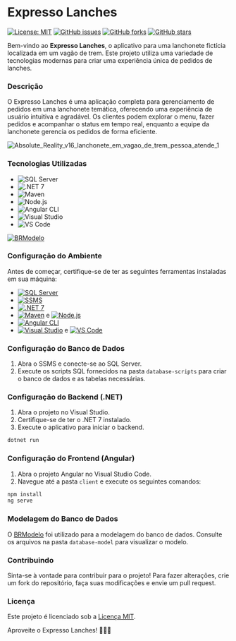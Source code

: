 # Expresso Lanches

[![License: MIT](https://img.shields.io/badge/License-MIT-yellow.svg)](https://opensource.org/licenses/MIT)
[![GitHub issues](https://img.shields.io/github/issues/rubenslyra/expresso-lanches)](https://github.com/rubenslyra/expresso-lanches/issues)
[![GitHub forks](https://img.shields.io/github/forks/rubenslyra/expresso-lanches)](https://github.com/rubenslyra/expresso-lanches/network)
[![GitHub stars](https://img.shields.io/github/stars/rubenslyra/expresso-lanches)](https://github.com/rubenslyra/expresso-lanches/stargazers)

Bem-vindo ao **Expresso Lanches**, o aplicativo para uma lanchonete fictícia localizada em um vagão de trem. Este projeto utiliza uma variedade de tecnologias modernas para criar uma experiência única de pedidos de lanches.

### Descrição

O Expresso Lanches é uma aplicação completa para gerenciamento de pedidos em uma lanchonete temática, oferecendo uma experiência de usuário intuitiva e agradável. Os clientes podem explorar o menu, fazer pedidos e acompanhar o status em tempo real, enquanto a equipe da lanchonete gerencia os pedidos de forma eficiente.


![Absolute_Reality_v16_lanchonete_em_vagao_de_trem_pessoa_atende_1](https://github.com/rubenslyra/expresso-lanches/assets/37023108/457262e6-c10c-4f37-9e0e-fabe82195168)



### Tecnologias Utilizadas

- ![SQL Server](https://img.shields.io/badge/SQL_Server-2019-blue?logo=microsoft-sql-server)
- ![.NET 7](https://img.shields.io/badge/.NET-7.0-blue?logo=.net)
- ![Maven](https://img.shields.io/badge/Maven-Latest-blue?logo=apache-maven)
- ![Node.js](https://img.shields.io/badge/Node.js-Latest-green?logo=node.js)
- ![Angular CLI](https://img.shields.io/badge/Angular_CLI-Latest-red?logo=angular)
- ![Visual Studio](https://img.shields.io/badge/Visual_Studio-Latest-blue?logo=visual-studio)
- ![VS Code](https://img.shields.io/badge/VS_Code-Latest-blue?logo=visual-studio-code)

[![BRModelo](https://img.shields.io/badge/BRModelo-Online-brightgreen?logo=data:image/png;base64,iVBORw0KGgoAAAANSUhEUgAAABAAAAAQCAYAAAAf8/9hAAAAMElEQVR42mP8/w8AAwAB/AG+fbMAAAAASUVORK5CYII=)](https://app.brmodeloweb.com/)


### Configuração do Ambiente

Antes de começar, certifique-se de ter as seguintes ferramentas instaladas em sua máquina:

- [![SQL Server](https://img.shields.io/badge/SQL_Server-2019-blue?logo=microsoft-sql-server)](https://www.microsoft.com/pt-br/sql-server/sql-server-downloads)
- [![SSMS](https://img.shields.io/badge/SSMS-Latest-blue?logo=microsoft-sql-server)](https://docs.microsoft.com/pt-br/sql/ssms/download-sql-server-management-studio-ssms)
- [![.NET 7](https://img.shields.io/badge/.NET-7.0-blue?logo=.net)](https://dotnet.microsoft.com/download/dotnet/7.0)
- [![Maven](https://img.shields.io/badge/Maven-Latest-blue?logo=apache-maven)](https://maven.apache.org/download.cgi) e [![Node.js](https://img.shields.io/badge/Node.js-Latest-green?logo=node.js)](https://nodejs.org/)
- [![Angular CLI](https://img.shields.io/badge/Angular_CLI-Latest-red?logo=angular)](https://cli.angular.io/)
- [![Visual Studio](https://img.shields.io/badge/Visual_Studio-Latest-blue?logo=visual-studio)](https://visualstudio.microsoft.com/pt-br/) e [![VS Code](https://img.shields.io/badge/VS_Code-Latest-blue?logo=visual-studio-code)](https://code.visualstudio.com/)

### Configuração do Banco de Dados

1. Abra o SSMS e conecte-se ao SQL Server.
2. Execute os scripts SQL fornecidos na pasta `database-scripts` para criar o banco de dados e as tabelas necessárias.

### Configuração do Backend (.NET)

1. Abra o projeto no Visual Studio.
2. Certifique-se de ter o .NET 7 instalado.
3. Execute o aplicativo para iniciar o backend.

```bash
dotnet run
```

### Configuração do Frontend (Angular)

1. Abra o projeto Angular no Visual Studio Code.
2. Navegue até a pasta `client` e execute os seguintes comandos:

```bash
npm install
ng serve
```

### Modelagem do Banco de Dados

O [BRModelo](https://app.brmodeloweb.com/) foi utilizado para a modelagem do banco de dados. Consulte os arquivos na pasta `database-model` para visualizar o modelo.

### Contribuindo

Sinta-se à vontade para contribuir para o projeto! Para fazer alterações, crie um fork do repositório, faça suas modificações e envie um pull request.

### Licença

Este projeto é licenciado sob a [Licença MIT](LICENSE).

Aproveite o Expresso Lanches! 🚂🍔🍟
